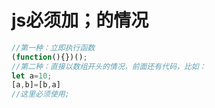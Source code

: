 # js必须加；的情况

```js
//第一种：立即执行函数
(function(){})();
//第二种：直接以数组开头的情况，前面还有代码，比如：
let a=10;
[a,b]=[b,a]
//这里必须使用;
```
